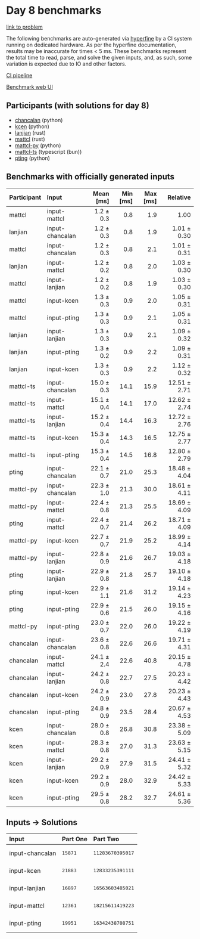 # Day 8 benchmarks

[link to problem](https://adventofcode.com/2023/day/8)

The following benchmarks are auto-generated via
[hyperfine](https://github.com/sharkdp/hyperfine) by a CI system running on
dedicated hardware. As per the hyperfine documentation, results may be
inaccurate for times < 5 ms. These benchmarks represent the total time to read,
parse, and solve the given inputs, and, as such, some variation is expected due
to IO and other factors.

[CI pipeline](http://ci.papercode.net:8080/teams/main/pipelines/aoc2023)

[Benchmark web UI](https://aoc.ancalagon.black)


## Participants (with solutions for day 8)

- [chancalan](https://github.com/chancalan/aoc2023) (python)
- [kcen](https://github.com/kcen/aoc2023) (python)
- [lanjian](https://github.com/lanjian/aoc-2023) (rust)
- [mattcl](https://github.com/mattcl/aoc2023) (rust)
- [mattcl-py](https://github.com/mattcl/aoc2023-py) (python)
- [mattcl-ts](https://github.com/mattcl/aoc2023-js) (typescript (bun))
- [pting](https://github.com/pting/aoc2023) (python)


## Benchmarks with officially generated inputs

| Participant | Input | Mean [ms] | Min [ms] | Max [ms] | Relative |
|:---|:---|---:|---:|---:|---:|
| mattcl | input-mattcl | 1.2 ± 0.3 | 0.8 | 1.9 | 1.00 |
| lanjian | input-chancalan | 1.2 ± 0.3 | 0.8 | 1.9 | 1.01 ± 0.30 |
| mattcl | input-chancalan | 1.2 ± 0.3 | 0.8 | 2.1 | 1.01 ± 0.31 |
| lanjian | input-mattcl | 1.2 ± 0.2 | 0.8 | 2.0 | 1.03 ± 0.30 |
| mattcl | input-lanjian | 1.2 ± 0.2 | 0.8 | 1.9 | 1.03 ± 0.30 |
| mattcl | input-kcen | 1.3 ± 0.3 | 0.9 | 2.0 | 1.05 ± 0.31 |
| mattcl | input-pting | 1.3 ± 0.3 | 0.9 | 2.1 | 1.05 ± 0.31 |
| lanjian | input-lanjian | 1.3 ± 0.3 | 0.9 | 2.1 | 1.09 ± 0.32 |
| lanjian | input-pting | 1.3 ± 0.2 | 0.9 | 2.2 | 1.09 ± 0.31 |
| lanjian | input-kcen | 1.3 ± 0.3 | 0.9 | 2.2 | 1.12 ± 0.32 |
| mattcl-ts | input-chancalan | 15.0 ± 0.3 | 14.1 | 15.9 | 12.51 ± 2.71 |
| mattcl-ts | input-mattcl | 15.1 ± 0.4 | 14.1 | 17.0 | 12.62 ± 2.74 |
| mattcl-ts | input-lanjian | 15.2 ± 0.4 | 14.4 | 16.3 | 12.72 ± 2.76 |
| mattcl-ts | input-kcen | 15.3 ± 0.4 | 14.3 | 16.5 | 12.75 ± 2.77 |
| mattcl-ts | input-pting | 15.3 ± 0.4 | 14.5 | 16.8 | 12.80 ± 2.79 |
| pting | input-chancalan | 22.1 ± 0.7 | 21.0 | 25.3 | 18.48 ± 4.04 |
| mattcl-py | input-chancalan | 22.3 ± 1.0 | 21.3 | 30.0 | 18.61 ± 4.11 |
| mattcl-py | input-mattcl | 22.4 ± 0.8 | 21.3 | 25.5 | 18.69 ± 4.09 |
| pting | input-mattcl | 22.4 ± 0.7 | 21.4 | 26.2 | 18.71 ± 4.09 |
| mattcl-py | input-kcen | 22.7 ± 0.7 | 21.9 | 25.2 | 18.99 ± 4.14 |
| mattcl-py | input-lanjian | 22.8 ± 0.9 | 21.6 | 26.7 | 19.03 ± 4.18 |
| pting | input-lanjian | 22.9 ± 0.8 | 21.8 | 25.7 | 19.10 ± 4.18 |
| pting | input-kcen | 22.9 ± 1.1 | 21.6 | 31.2 | 19.14 ± 4.23 |
| pting | input-pting | 22.9 ± 0.6 | 21.5 | 26.0 | 19.15 ± 4.16 |
| mattcl-py | input-pting | 23.0 ± 0.7 | 22.0 | 26.0 | 19.22 ± 4.19 |
| chancalan | input-chancalan | 23.6 ± 0.8 | 22.6 | 26.6 | 19.71 ± 4.31 |
| chancalan | input-mattcl | 24.1 ± 2.4 | 22.6 | 40.8 | 20.15 ± 4.78 |
| chancalan | input-lanjian | 24.2 ± 0.8 | 22.7 | 27.5 | 20.23 ± 4.42 |
| chancalan | input-kcen | 24.2 ± 0.9 | 23.0 | 27.8 | 20.23 ± 4.43 |
| chancalan | input-pting | 24.8 ± 0.9 | 23.5 | 28.4 | 20.67 ± 4.53 |
| kcen | input-chancalan | 28.0 ± 0.8 | 26.8 | 30.8 | 23.38 ± 5.09 |
| kcen | input-mattcl | 28.3 ± 0.8 | 27.0 | 31.3 | 23.63 ± 5.15 |
| kcen | input-lanjian | 29.2 ± 0.9 | 27.9 | 31.5 | 24.41 ± 5.32 |
| kcen | input-kcen | 29.2 ± 0.9 | 28.0 | 32.9 | 24.42 ± 5.33 |
| kcen | input-pting | 29.5 ± 0.8 | 28.2 | 32.7 | 24.61 ± 5.36 |


## Inputs -> Solutions

| Input | Part One | Part Two |
|:---|:---|:---|
|input-chancalan|<pre>15871</pre>|<pre>11283670395017</pre>|
|input-kcen|<pre>21883</pre>|<pre>12833235391111</pre>|
|input-lanjian|<pre>16897</pre>|<pre>16563603485021</pre>|
|input-mattcl|<pre>12361</pre>|<pre>18215611419223</pre>|
|input-pting|<pre>19951</pre>|<pre>16342438708751</pre>|
